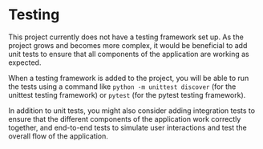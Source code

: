 # Testing

This project currently does not have a testing framework set up. As the project grows and becomes more complex, it would be beneficial to add unit tests to ensure that all components of the application are working as expected.

When a testing framework is added to the project, you will be able to run the tests using a command like `python -m unittest discover` (for the unittest testing framework) or `pytest` (for the pytest testing framework).

In addition to unit tests, you might also consider adding integration tests to ensure that the different components of the application work correctly together, and end-to-end tests to simulate user interactions and test the overall flow of the application.